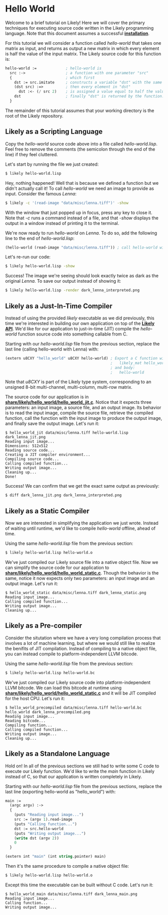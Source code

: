 Hello World
===========

Welcome to a brief tutorial on Likely!
Here we will cover the primary techniques for executing source code written in the Likely programming language.
Note that this document assumes a successful **[installation](?href=README.md)**.

For this tutorial we will consider a function called *hello-world* that takes one matrix as input, and returns as output a new matrix in which every element is half the value of the input matrix.
The Likely source code for this function is:

```lisp
hello-world :=             ; hello-world is
  src :->                  ; a function with one parameter "src"
  {                        ; which first
    dst := src.imitate     ; constructs a variable "dst" with the same type and dimensionality as "src"
    (dst src) :=>          ; then every element in "dst"
      dst :<- (/ src 2)    ; is assigned a value equal to half the value of "src" at the same location
    dst                    ; finally "dst" is returned by the function.
  }
```

The remainder of this tutorial assumes that your working directory is the root of the Likely repository.

Likely as a Scripting Language
------------------------------
Copy the *hello-world* source code above into a file called *hello-world.lisp*.
Feel free to remove the comments (the semicolon through the end of the line) if they feel cluttered.

Let's start by running the file we just created:

```bash
$ likely hello-world.lisp
```

Hey, nothing happened!
Well that is because we defined a function but we didn't actually call it!
To call *hello-world* we need an image to provide as input.
Consider the famous _Lenna_:

```bash
$ likely -c '(read-image "data/misc/lenna.tiff")' -show
```

With the window that just popped up in focus, press any key to close it.
Note that *-c* runs a command instead of a file, and that *-show* displays the output in a window instead of printing it to the terminal.

We're now ready to run *hello-world* on *Lenna*. To do so, add the following line to the end of *hello-world.lisp*:

```lisp
(hello-world (read-image "data/misc/lenna.tiff")) ; call hello-world with Lenna
```

Let's re-run our code:

```bash
$ likely hello-world.lisp -show
```

Success!
The image we're seeing should look exactly twice as dark as the original *Lenna*.
To save our output instead of showing it:

```bash
$ likely hello-world.lisp -render dark_lenna_interpreted.png
```

Likely as a Just-In-Time Compiler
---------------------------------
Instead of using the provided *likely* executable as we did previously, this time we're interested in building our own application on top of the **[Likely API](https://s3.amazonaws.com/liblikely/doxygen/index.html)**.
We'd like for our application to just-in-time (JIT) compile the *hello-world* function source code into something callable from C.

Starting with our *hello-world.lisp* file from the previous section, replace the last line (calling hello-world with Lenna) with:

```lisp
(extern u8CXY "hello_world" u8CXY hello-world) ; Export a C function with a prototype:
                                               ;   likely_mat hello_world(likely_mat)
                                               ; and body:
                                               ;   hello-world
```

Note that *u8CXY* is part of the Likely type system, corresponding to an unsigned 8-bit multi-channel, multi-column, multi-row matrix.

The source code for our application is in **[share/likely/hello_world/hello_world_jit.c](share/likely/hello_world/hello_world_jit.c)**.
Notice that it expects three parameters: an input image, a source file, and an output image.
Its behavior is to read the input image, compile the source file, retrieve the compiled function, call the function with the input image to produce the output image, and finally save the output image.
Let's run it:

```
$ hello_world_jit data/misc/lenna.tiff hello-world.lisp dark_lenna_jit.png
Reading input image...
Dimensions: 512x512
Reading source code...
Creating a JIT compiler environment...
Compiling source code...
Calling compiled function...
Writing output image...
Cleaning up...
Done!
```

Success!
We can confirm that we get the exact same output as previously:

```bash
$ diff dark_lenna_jit.png dark_lenna_interpreted.png
```

Likely as a Static Compiler
---------------------------
Now we are interested in simplifying the application we just wrote.
Instead of waiting until runtime, we'd like to compile *hello-world* offline, ahead of time.

Using the same *hello-world.lisp* file from the previous section:

```bash
$ likely hello-world.lisp hello-world.o
```

We've just compiled our Likely source file into a native object file.
Now we can simplify the source code for our application to **[share/likely/hello_world/hello_world_static.c](share/likely/hello_world/hello_world_static.c)**.
Though the behavior is the same, notice it now expects only two parameters: an input image and an output image.
Let's run it:

```
$ hello_world_static data/misc/lenna.tiff dark_lenna_static.png
Reading input image...
Calling compiled function...
Writing output image...
Cleaning up...
```

Likely as a Pre-compiler
------------------------
Consider the situtation where we have a very long compilation process that involves a lot of machine learning, but where we would still like to realize the benifits of JIT compilation.
Instead of compiling to a native object file, you can instead compile to platform-independent LLVM bitcode.

Using the same *hello-world.lisp* file from the previous section:

```bash
$ likely hello-world.lisp hello-world.bc
```

We've just compiled our Likely source code into platform-independent LLVM bitcode.
We can load this bitcode at runtime using **[share/likely/hello_world/hello_world_static.c](share/likely/hello_world/hello_world_static.c)** and it will be JIT compiled for the host CPU.
Let's run it:

```
$ hello_world_precompiled data/misc/lenna.tiff hello-world.bc hello_world dark_lenna_precompiled.png
Reading input image...
Reading bitcode...
Compiling function...
Calling compiled function...
Writing output image...
Cleaning up...
```

Likely as a Standalone Language
-------------------------------
Hold on!
In all of the previous sections we still had to write some C code to execute our Likely function.
We'd like to write the *main* function in Likely instead of C, so that our application is written completely in Likely.

Starting with our *hello-world.lisp* file from the previous sections, replace the last line (exporting hello-world as "hello_world") with:

```lisp
main :=
  (argc argv) :->
  {
    (puts "Reading input image...")
    src := (argv 1).read-image
    (puts "Calling function...")
    dst := src.hello-world
    (puts "Writing output image...")
    (write dst (argv 2))
    0
  }

(extern int "main" (int string.pointer) main)
```

Then it's the same procedure to compile a native object file:

```bash
$ likely hello-world.lisp hello-world.o
```

Except this time the executable can be built without C code.
Let's run it:

```
$ hello_world_main data/misc/lenna.tiff dark_lenna_main.png
Reading input image...
Calling function...
Writing output image...
```
